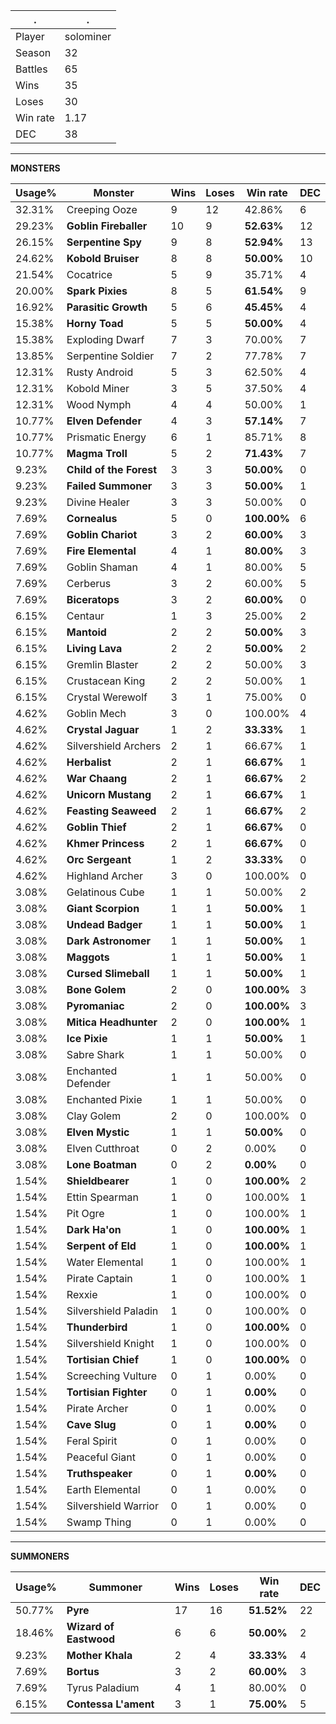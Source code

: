 .|.
|-|-
Player|solominer
Season|32
Battles|65
Wins|35
Loses|30
Win rate|1.17
DEC|38

---
**MONSTERS**

Usage%|Monster|Wins|Loses|Win rate|DEC|
-|-|-|-|-|-|
32.31%|Creeping Ooze|9|12|42.86%|6|
29.23%|**Goblin Fireballer**|10|9|**52.63%**|12|
26.15%|**Serpentine Spy**|9|8|**52.94%**|13|
24.62%|**Kobold Bruiser**|8|8|**50.00%**|10|
21.54%|Cocatrice|5|9|35.71%|4|
20.00%|**Spark Pixies**|8|5|**61.54%**|9|
16.92%|**Parasitic Growth**|5|6|**45.45%**|4|
15.38%|**Horny Toad**|5|5|**50.00%**|4|
15.38%|Exploding Dwarf|7|3|70.00%|7|
13.85%|Serpentine Soldier|7|2|77.78%|7|
12.31%|Rusty Android|5|3|62.50%|4|
12.31%|Kobold Miner|3|5|37.50%|4|
12.31%|Wood Nymph|4|4|50.00%|1|
10.77%|**Elven Defender**|4|3|**57.14%**|7|
10.77%|Prismatic Energy|6|1|85.71%|8|
10.77%|**Magma Troll**|5|2|**71.43%**|7|
9.23%|**Child of the Forest**|3|3|**50.00%**|0|
9.23%|**Failed Summoner**|3|3|**50.00%**|1|
9.23%|Divine Healer|3|3|50.00%|0|
7.69%|**Cornealus**|5|0|**100.00%**|6|
7.69%|**Goblin Chariot**|3|2|**60.00%**|3|
7.69%|**Fire Elemental**|4|1|**80.00%**|3|
7.69%|Goblin Shaman|4|1|80.00%|5|
7.69%|Cerberus|3|2|60.00%|5|
7.69%|**Biceratops**|3|2|**60.00%**|0|
6.15%|Centaur|1|3|25.00%|2|
6.15%|**Mantoid**|2|2|**50.00%**|3|
6.15%|**Living Lava**|2|2|**50.00%**|2|
6.15%|Gremlin Blaster|2|2|50.00%|3|
6.15%|Crustacean King|2|2|50.00%|1|
6.15%|Crystal Werewolf|3|1|75.00%|0|
4.62%|Goblin Mech|3|0|100.00%|4|
4.62%|**Crystal Jaguar**|1|2|**33.33%**|1|
4.62%|Silvershield Archers|2|1|66.67%|1|
4.62%|**Herbalist**|2|1|**66.67%**|1|
4.62%|**War Chaang**|2|1|**66.67%**|2|
4.62%|**Unicorn Mustang**|2|1|**66.67%**|1|
4.62%|**Feasting Seaweed**|2|1|**66.67%**|2|
4.62%|**Goblin Thief**|2|1|**66.67%**|0|
4.62%|**Khmer Princess**|2|1|**66.67%**|0|
4.62%|**Orc Sergeant**|1|2|**33.33%**|0|
4.62%|Highland Archer|3|0|100.00%|0|
3.08%|Gelatinous Cube|1|1|50.00%|2|
3.08%|**Giant Scorpion**|1|1|**50.00%**|1|
3.08%|**Undead Badger**|1|1|**50.00%**|1|
3.08%|**Dark Astronomer**|1|1|**50.00%**|1|
3.08%|**Maggots**|1|1|**50.00%**|1|
3.08%|**Cursed Slimeball**|1|1|**50.00%**|1|
3.08%|**Bone Golem**|2|0|**100.00%**|3|
3.08%|**Pyromaniac**|2|0|**100.00%**|3|
3.08%|**Mitica Headhunter**|2|0|**100.00%**|1|
3.08%|**Ice Pixie**|1|1|**50.00%**|1|
3.08%|Sabre Shark|1|1|50.00%|0|
3.08%|Enchanted Defender|1|1|50.00%|0|
3.08%|Enchanted Pixie|1|1|50.00%|0|
3.08%|Clay Golem|2|0|100.00%|0|
3.08%|**Elven Mystic**|1|1|**50.00%**|0|
3.08%|Elven Cutthroat|0|2|0.00%|0|
3.08%|**Lone Boatman**|0|2|**0.00%**|0|
1.54%|**Shieldbearer**|1|0|**100.00%**|2|
1.54%|Ettin Spearman|1|0|100.00%|1|
1.54%|Pit Ogre|1|0|100.00%|1|
1.54%|**Dark Ha'on**|1|0|**100.00%**|1|
1.54%|**Serpent of Eld**|1|0|**100.00%**|1|
1.54%|Water Elemental|1|0|100.00%|1|
1.54%|Pirate Captain|1|0|100.00%|1|
1.54%|Rexxie|1|0|100.00%|0|
1.54%|Silvershield Paladin|1|0|100.00%|0|
1.54%|**Thunderbird**|1|0|**100.00%**|0|
1.54%|Silvershield Knight|1|0|100.00%|0|
1.54%|**Tortisian Chief**|1|0|**100.00%**|0|
1.54%|Screeching Vulture|0|1|0.00%|0|
1.54%|**Tortisian Fighter**|0|1|**0.00%**|0|
1.54%|Pirate Archer|0|1|0.00%|0|
1.54%|**Cave Slug**|0|1|**0.00%**|0|
1.54%|Feral Spirit|0|1|0.00%|0|
1.54%|Peaceful Giant|0|1|0.00%|0|
1.54%|**Truthspeaker**|0|1|**0.00%**|0|
1.54%|Earth Elemental|0|1|0.00%|0|
1.54%|Silvershield Warrior|0|1|0.00%|0|
1.54%|Swamp Thing|0|1|0.00%|0|

---
**SUMMONERS**

Usage%|Summoner|Wins|Loses|Win rate|DEC|
-|-|-|-|-|-|
50.77%|**Pyre**|17|16|**51.52%**|22|
18.46%|**Wizard of Eastwood**|6|6|**50.00%**|2|
9.23%|**Mother Khala**|2|4|**33.33%**|4|
7.69%|**Bortus**|3|2|**60.00%**|3|
7.69%|Tyrus Paladium|4|1|80.00%|0|
6.15%|**Contessa L'ament**|3|1|**75.00%**|5|

